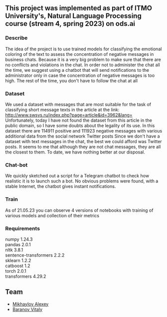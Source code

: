 ## This project was implemented as part of ITMO University's,  Natural Language Processing course (stream 4, spring 2023) on ods.ai

### Describe
The idea of the project is to use trained models for classifying the emotional coloring of the text to assess the concentration of negative messages in business chats. Because it is a very big problem to make sure that there are no conflicts and violations in the chat. In order not to administer the chat all the time, we suggest using a chatbot that will send notifications to the administrator only in case the concentration of negative messages is too high. The rest of the time, you don't have to follow the chat at all

### Dataset
We used a dataset with messages that are most suitable for the task of classifying short message texts in the article at the link:
  http://www.swsys.ru/index.php?page=article&id=3962&lang=
Unfortunately, today I have not found the dataset from this article in the public domain, so I have some doubts about the legality of its use. 
In this dataset there are 114911 positive and 111923 negative messages with various additional data from the social network Twitter posts
Since we don't have a dataset with text messages in the chat, the best we could afford was Twitter posts. It seems to me that although they are not chat messages, they are all the closest to them. To date, we have nothing better at our disposal.

### Chat-bot
We quickly sketched out a script for a Telegram chatbot to check how realistic it is to launch such a bot. No obvious problems were found, with a stable Internet, the chatbot gives instant notifications.
### Train
As of 21.05.23 you can observe 4 versions of notebooks with training of various models and collection of their metrics
### Requirements
numpy 1.24.3  
pandas 2.0.1  
nltk 3.8.1  
sentence-transformers 2.2.2  
sklearn 1.2.2  
catboost 1.2  
torch 2.0.1  
transformers 4.29.2  

## Team

- [Mikhaylov Alexey](https://t.me/sp1derAlex) 
- [Baranov Vitaly](https://t.me/vitalybar)